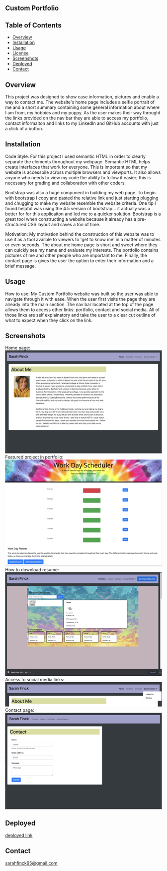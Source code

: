 ## Custom Portfolio 

## Table of Contents
* [Overview](#overview)
* [Installation](#installation)
* [Usage](#usage)
* [License](#license)
* [Screenshots](#screenshots)
* [Deployed](#deployed)
* [Contact](#contact)

## Overview 
This project was designed to show case information, pictures and enable a way to contact me. The website's home page includes a selfie portrait of me and a short summary containing some general information about where I am from, my hobbies and my puppy. As the user makes their way throught the links provided on the nav bar they are able to access my portfolio, contact informaiton and links to my LinkedIn and GitHub accounts with just a click of a button. 

## Installation
Code Style: 
For this project I used semantic HTML in order to clearly separate the elements throughout my webpage. Semantic HTML helps create interfaces that work for everyone. This is important so that my website is accessbile across multiple browsers and viewports. It also allows anyone who needs to view my code the ability to follow it easier; this is necessary for grading and collaboration with other coders. 

Bootstrap was also a huge component in building my web page. To begin with bootstrap I copy and pasted the relative link and just starting plugging and chugging to make my website resemble the website criteria. One tip I found helpful was using the 4.5 version of bootstrap... it actually was a better for for this applicaiton and led me to a quicker solution. Bootstrap is a great tool when constructing a website because it already has a pre-structured CSS layout and saves a ton of time. 

Motivation: 
My motivation behind the construction of this website was to use it as a tool availble to viewers to 'get to know me' in a matter of minutes or even seconds. The about me home page is short and sweet where they can quickly see my name and evaluate my interests. The portfolio contains pictures of me and other people who are important to me. Finally, the contact page is gives the user the option to enter their information and a brief message. 

## Usage 
How to use:
My Custom Portfolio website was built so the user was able to navigate through it with ease. When the user first visits the page they are already into the main section. The nav bar located at the top of the page allows them to access other links: portfolio, contact and social media. All of those links are self explainatory and take the user to a clear cut outline of what to expect when they click on the link. 

## Screenshots
Home page: 
![alt text](assets/home-page.png)
Featured project in portfolio: 
![alt text](assets/portfolio-example.png)
How to download resume: 
![alt text](assets/resume-example.png)
Access to social media links:
![alt text](assets/social-media-links.png)
Contact page: 
![alt text](assets/contact-page.png)

## Deployed 
[deployed link](https://sfinck.github.io/portfolio-site/)

## Contact 
sarahfinck95@gmail.com



